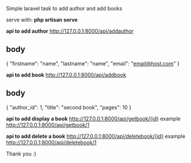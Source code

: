 Simple laravel task to add author and add books

serve with: <b>php artisan serve</b>

<b>api to add author</b>
http://127.0.0.1:8000/api/addauthor
## body
{
	"firstname": "name",
	"lastname": "name",
	"email": "email@host.com"
}

<b>api to add book</b>
http://127.0.0.1:8000/api/addbook
## body
{
	"author_id": 1,
    "title": "second book",
    "pages": 10
}

<b>api to add display a book</b>
http://127.0.0.1:8000/api/getbook/{id} example http://127.0.0.1:8000/api/getbook/1

<b>api to add delete a book</b>
http://127.0.0.1:8000/api/deletebook/{id} example http://127.0.0.1:8000/api/deletebook/1

Thank you :)
